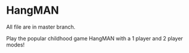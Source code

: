 # HangMAN
All file are in master branch.

Play the popular childhood game HangMAN with a 1 player and 2 player modes!
